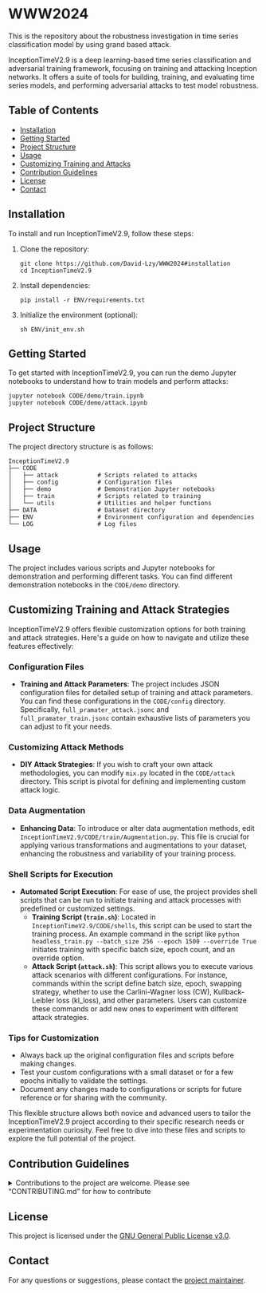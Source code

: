 # WWW2024
This is the repository about the robustness investigation in time series classification model by using grand based attack.

InceptionTimeV2.9 is a deep learning-based time series classification and adversarial training framework, focusing on training and attacking Inception networks. It offers a suite of tools for building, training, and evaluating time series models, and performing adversarial attacks to test model robustness.

## Table of Contents

- [Installation](#installation)
- [Getting Started](#getting-started)
- [Project Structure](#project-structure)
- [Usage](#usage)
- [Customizing Training and Attacks](#Customizing-Training-and-Attack-Strategies)
- [Contribution Guidelines](#contribution-guidelines)
- [License](#license)
- [Contact](#contact)

## Installation

To install and run InceptionTimeV2.9, follow these steps:

1. Clone the repository:
   ```
   git clone https://github.com/David-Lzy/WWW2024#installation
   cd InceptionTimeV2.9
   ```

2. Install dependencies:
   ```
   pip install -r ENV/requirements.txt
   ```

3. Initialize the environment (optional):
   ```
   sh ENV/init_env.sh
   ```

## Getting Started

To get started with InceptionTimeV2.9, you can run the demo Jupyter notebooks to understand how to train models and perform attacks:

```
jupyter notebook CODE/demo/train.ipynb
jupyter notebook CODE/demo/attack.ipynb
```

## Project Structure

The project directory structure is as follows:

```
InceptionTimeV2.9
├── CODE
│   ├── attack           # Scripts related to attacks
│   ├── config           # Configuration files
│   ├── demo             # Demonstration Jupyter notebooks
│   ├── train            # Scripts related to training
│   └── utils            # Utilities and helper functions
├── DATA                 # Dataset directory
├── ENV                  # Environment configuration and dependencies
└── LOG                  # Log files
```

## Usage

The project includes various scripts and Jupyter notebooks for demonstration and performing different tasks. You can find different demonstration notebooks in the `CODE/demo` directory.

## Customizing Training and Attack Strategies

InceptionTimeV2.9 offers flexible customization options for both training and attack strategies. Here's a guide on how to navigate and utilize these features effectively:

### Configuration Files
- **Training and Attack Parameters**: The project includes JSON configuration files for detailed setup of training and attack parameters. You can find these configurations in the `CODE/config` directory. Specifically, `full_pramater_attack.jsonc` and `full_pramater_train.jsonc` contain exhaustive lists of parameters you can adjust to fit your needs.

### Customizing Attack Methods
- **DIY Attack Strategies**: If you wish to craft your own attack methodologies, you can modify `mix.py` located in the `CODE/attack` directory. This script is pivotal for defining and implementing custom attack logic.

### Data Augmentation
- **Enhancing Data**: To introduce or alter data augmentation methods, edit `InceptionTimeV2.9/CODE/train/Augmentation.py`. This file is crucial for applying various transformations and augmentations to your dataset, enhancing the robustness and variability of your training process.

### Shell Scripts for Execution
- **Automated Script Execution**: For ease of use, the project provides shell scripts that can be run to initiate training and attack processes with predefined or customized settings.
  - **Training Script (`train.sh`)**: Located in `InceptionTimeV2.9/CODE/shells`, this script can be used to start the training process. An example command in the script like `python headless_train.py --batch_size 256 --epoch 1500 --override True` initiates training with specific batch size, epoch count, and an override option.
  - **Attack Script (`attack.sh`)**: This script allows you to execute various attack scenarios with different configurations. For instance, commands within the script define batch size, epoch, swapping strategy, whether to use the Carlini-Wagner loss (CW), Kullback-Leibler loss (kl_loss), and other parameters. Users can customize these commands or add new ones to experiment with different attack strategies.

### Tips for Customization
- Always back up the original configuration files and scripts before making changes.
- Test your custom configurations with a small dataset or for a few epochs initially to validate the settings.
- Document any changes made to configurations or scripts for future reference or for sharing with the community.

This flexible structure allows both novice and advanced users to tailor the InceptionTimeV2.9 project according to their specific research needs or experimentation curiosity. Feel free to dive into these files and scripts to explore the full potential of the project.

## Contribution Guidelines

<details>
  <summary>
    Contributions to the project are welcome. Please see “CONTRIBUTING.md” for how to contribute 
  </summary>
   (It is not open yet, you need to wait until the article is received).
</details>

## License

This project is licensed under the [GNU General Public License v3.0](LICENSE).

## Contact

For any questions or suggestions, please contact the [project maintainer](mailto:cdong1997@gmail.com).
